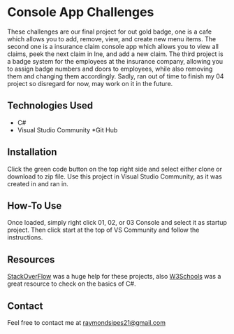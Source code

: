 # Console App Challenges

These challenges are our final project for out gold badge, one is a cafe which allows you to add, remove, view, and create new menu items. The second one is a insurance claim console app which allows you to view all claims, peek the next claim in lne, and add a new claim. The third project is a badge system for the employees at the insurance company, allowing you to assign badge numbers and doors to employees, while also removing them and changing them accordingly. Sadly, ran out of time to finish my 04 project so disregard for now, may work on it in the future.

## Technologies Used
* C#
* Visual Studio Community
*Git Hub

## Installation

Click the green code button on the top right side and select either clone or download to zip file. Use this project in Visual Studio Community, as it was created in and ran in.

## How-To Use

Once loaded, simply right click 01, 02, or 03 Console and select it as startup project. Then click start at the top of VS Community and follow the instructions.

## Resources

[StackOverFlow](https://stackoverflow.com/) was a huge help for these projects, also [W3Schools](https://www.w3schools.com/cs/default.asp) was a great resource to check on the basics of C#.

## Contact
Feel free to contact me at <raymondsipes21@gmail.com>
